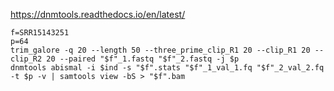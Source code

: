 https://dnmtools.readthedocs.io/en/latest/


```
f=SRR15143251
p=64
trim_galore -q 20 --length 50 --three_prime_clip_R1 20 --clip_R1 20 --clip_R2 20 --paired "$f"_1.fastq "$f"_2.fastq -j $p
dnmtools abismal -i $ind -s "$f".stats "$f"_1_val_1.fq "$f"_2_val_2.fq -t $p -v | samtools view -bS > "$f".bam
```
